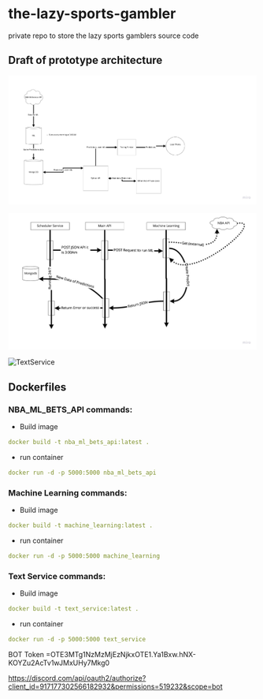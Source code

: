 # the-lazy-sports-gambler

private repo to store the lazy sports gamblers source code 


## Draft of prototype architecture 

![Architecture Map](./Docs/Images/TheLazyGambler.jpg)

![FLOWMap](./Docs/Images/SchedulerFlow.jpg)

![TextService](./Docs/Images/TextServiceFlow.jpg)
## Dockerfiles 
### NBA_ML_BETS_API commands:
* Build image
```yaml
docker build -t nba_ml_bets_api:latest .
```
* run container
```yaml
docker run -d -p 5000:5000 nba_ml_bets_api
```
### Machine Learning commands:
* Build image
```yaml
docker build -t machine_learning:latest .
```
* run container
```yaml
docker run -d -p 5000:5000 machine_learning
```
### Text Service commands:
* Build image
```yaml
docker build -t text_service:latest .
```
* run container
```yaml
docker run -d -p 5000:5000 text_service
```
BOT Token =OTE3MTg1NzMzMjEzNjkxOTE1.Ya1Bxw.hNX-KOYZu2AcTv1wJMxUHy7Mkg0

https://discord.com/api/oauth2/authorize?client_id=917177302566182932&permissions=519232&scope=bot